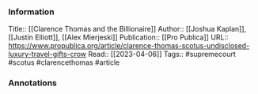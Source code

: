 
### Information
Title:: [[Clarence Thomas and the Billionaire]]
Author:: [[Joshua Kaplan]], [[Justin Elliott]], [[Alex Mierjeski]]
Publication:: [[Pro Publica]]
URL:: https://www.propublica.org/article/clarence-thomas-scotus-undisclosed-luxury-travel-gifts-crow
Read:: [[2023-04-06]]
Tags:: #supremecourt #scotus #clarencethomas
#article

### Annotations
